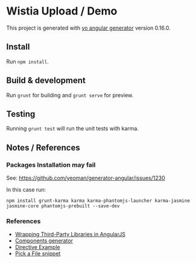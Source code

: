 # Wistia Upload / Demo

This project is generated with [yo angular generator](https://github.com/yeoman/generator-angular)
version 0.16.0.

## Install

Run `npm install`.

## Build & development

Run `grunt` for building and `grunt serve` for preview.

## Testing

Running `grunt test` will run the unit tests with karma.


## Notes / References

### Packages Installation may fail
See: https://github.com/yeoman/generator-angular/issues/1230

In this case run:
```
npm install grunt-karma karma karma-phantomjs-launcher karma-jasmine jasmine-core phantomjs-prebuilt --save-dev
```

### References
- [Wrapping Third-Party Libraries in AngularJS](https://blog.envylabs.com/wrapping-third-party-libraries-in-angularjs-cd278505c8e0)
- [Components generator](https://github.com/Dictanova/generator-angular-components)
- [Directive Example](https://github.com/waldirpereira/jQuery-File-Upload-Wistia-AngularJS-Directive)
- [Pick a File snippet](https://stackoverflow.com/questions/16631702/file-pick-with-angular-js)
